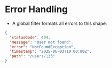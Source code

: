 # Error Handling

- A global filter formats all errors to this shape:
```json
{
  "statusCode": 404,
  "message": "User not found",
  "error": "NotFoundException",
  "timestamp": "2025-06-03T10:00:00Z",
  "path": "/users/123"
}